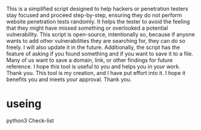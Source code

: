 
This is a simplified script designed to help hackers or penetration testers stay focused and proceed step-by-step, ensuring they do not perform website penetration tests randomly. It helps the tester to avoid the feeling that they might have missed something or overlooked a potential vulnerability. This script is open-source, intentionally so, because if anyone wants to add other vulnerabilities they are searching for, they can do so freely. I will also update it in the future. Additionally, the script has the feature of asking if you found something and if you want to save it to a file. Many of us want to save a domain, link, or other findings for future reference. I hope this tool is useful to you and helps you in your work. Thank you. This tool is my creation, and I have put effort into it. I hope it benefits you and meets your approval. Thank you.


useing
===
python3 Check-list

